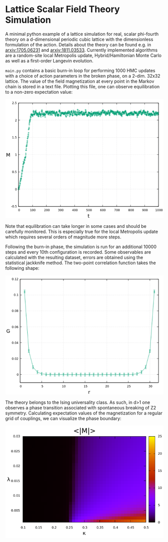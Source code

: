 # Lattice Scalar Field Theory Simulation

A minimal python example of a lattice simulation for real, scalar phi-fourth theory on a d-dimensional periodic cubic lattice with the dimensionless formulation of the action. Details about the theory can be found e.g. in [arxiv:1705.06231](https://arxiv.org/abs/1705.06231) and [arxiv:1811.03533](https://arxiv.org/abs/1811.03533). Currently implemented algorithms are a random-site local Metropolis update, Hybrid/Hamiltonian Monte Carlo as well as a first-order Langevin evolution.

`main.py` contains a basic burn-in loop for performing 1000 HMC updates with a choice of action parameters in the broken phase, on a 2-dim. 32x32 lattice. The value of the field magnetization at every point in the Markov chain is stored in a text file. Plotting this file, one can observe equilibration to a non-zero expectation value:

![alt text](mag.png "mag.png")

Note that equilibration can take longer in some cases and should be carefully monitored. This is especially true for the local Metropolis update which requires several orders of magnitude more steps.

Following the burn-in phase, the simulation is run for an additional 10000 steps and every 10th configuration is recorded. Some observables are calculated with the resulting dataset, errors are obtained using the statistical jackknife method. The two-point correlation function takes the following shape:

![alt text](corr_func.png "corr_func.png")

The theory belongs to the Ising universality class. As such, in d>1 one observes a phase transition associated with spontaneous breaking of Z2 symmetry. Calculating expectation values of the magnetization for a regular grid of couplings, we can visualize the phase boundary:

![alt text](phase_diagram.png "phase_diagram.png")
